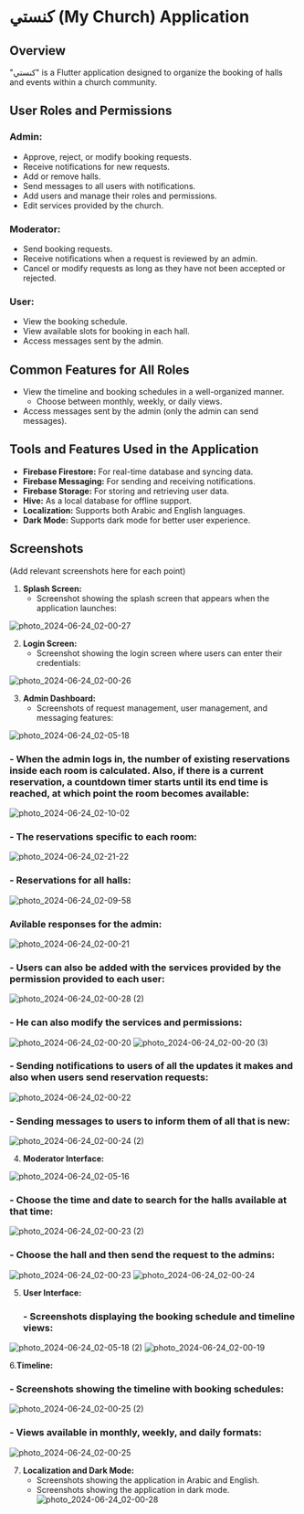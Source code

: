 # كنستي (My Church) Application

## Overview
"كنستي" is a Flutter application designed to organize the booking of halls and events within a church community.

## User Roles and Permissions

### Admin:
- Approve, reject, or modify booking requests.
- Receive notifications for new requests.
- Add or remove halls.
- Send messages to all users with notifications.
- Add users and manage their roles and permissions.
- Edit services provided by the church.

### Moderator:
- Send booking requests.
- Receive notifications when a request is reviewed by an admin.
- Cancel or modify requests as long as they have not been accepted or rejected.

### User:
- View the booking schedule.
- View available slots for booking in each hall.
- Access messages sent by the admin.

## Common Features for All Roles
- View the timeline and booking schedules in a well-organized manner.
  - Choose between monthly, weekly, or daily views.
- Access messages sent by the admin (only the admin can send messages).

## Tools and Features Used in the Application
- **Firebase Firestore:** For real-time database and syncing data.
- **Firebase Messaging:** For sending and receiving notifications.
- **Firebase Storage:** For storing and retrieving user data.
- **Hive:** As a local database for offline support.
- **Localization:** Supports both Arabic and English languages.
- **Dark Mode:** Supports dark mode for better user experience.

## Screenshots
(Add relevant screenshots here for each point)

1. **Splash Screen:**
   - Screenshot showing the splash screen that appears when the application launches:
     
     
![photo_2024-06-24_02-00-27](https://github.com/ramy23149/knisty-app/assets/151165198/c95cfd6f-8ca4-46ef-a8b5-ca3f1aa088d4)

2. **Login Screen:**
   - Screenshot showing the login screen where users can enter their credentials:
  
     
![photo_2024-06-24_02-00-26](https://github.com/ramy23149/knisty-app/assets/151165198/a4f271ab-a688-40c4-8d59-2c74b7261576)

3. **Admin Dashboard:**
   - Screenshots of request management, user management, and messaging features:
  
     
![photo_2024-06-24_02-05-18](https://github.com/ramy23149/knisty-app/assets/151165198/90ab614f-0016-482d-aa14-03cf70a41f57)
### - When the admin logs in, the number of existing reservations inside each room is calculated. Also, if there is a current reservation, a countdown timer starts until its end time is reached, at which point the room becomes available:

![photo_2024-06-24_02-10-02](https://github.com/ramy23149/knisty-app/assets/151165198/d37239a1-e4e1-4b00-a634-17dfcb30911f)
### - The reservations specific to each room:

![photo_2024-06-24_02-21-22](https://github.com/ramy23149/knisty-app/assets/151165198/8b8f44d6-73d9-4f86-a3ca-1f0446f507c4)

### - Reservations for all halls:

![photo_2024-06-24_02-09-58](https://github.com/ramy23149/knisty-app/assets/151165198/cb3d0b16-6ce0-4fdc-8f1f-c29357070336)

### Avilable responses for the admin:

![photo_2024-06-24_02-00-21](https://github.com/ramy23149/knisty-app/assets/151165198/94c11e49-6a43-4474-91cc-2e566ae4d732)

### - Users can also be added with the services provided by the permission provided to each user:

![photo_2024-06-24_02-00-28 (2)](https://github.com/ramy23149/knisty-app/assets/151165198/37ddb8b0-c08e-4b34-9548-b75c95fe1507)

### - He can also modify the services and permissions:

![photo_2024-06-24_02-00-20](https://github.com/ramy23149/knisty-app/assets/151165198/67fc817e-7fd0-4f70-8eb7-90c1c73304bb)
![photo_2024-06-24_02-00-20 (3)](https://github.com/ramy23149/knisty-app/assets/151165198/e39b2e29-a2de-4fb6-b4ad-c8fc9823d6b6)
### - Sending notifications to users of all the updates it makes and also when users send reservation requests:

![photo_2024-06-24_02-00-22](https://github.com/ramy23149/knisty-app/assets/151165198/2c289ea6-fdc1-4121-a2eb-5d34e00bb039)

### - Sending messages to users to inform them of all that is new:

![photo_2024-06-24_02-00-24 (2)](https://github.com/ramy23149/knisty-app/assets/151165198/151c995e-3b8a-4a25-a989-04ffb93cdde2)

4. **Moderator Interface:**
   
   
![photo_2024-06-24_02-05-16](https://github.com/ramy23149/knisty-app/assets/151165198/72ab31bd-a340-46af-aae3-3cf102f1cf18)

 ### - Choose the time and date to search for the halls available at that time:
 
![photo_2024-06-24_02-00-23 (2)](https://github.com/ramy23149/knisty-app/assets/151165198/eba26df5-96dc-4ca1-99d8-34acf0eb8822)

### - Choose the hall and then send the request to the admins:

![photo_2024-06-24_02-00-23](https://github.com/ramy23149/knisty-app/assets/151165198/d928d376-1cba-438c-959e-15a7f2d8ecb4)
![photo_2024-06-24_02-00-24](https://github.com/ramy23149/knisty-app/assets/151165198/6305be95-5efe-47d2-a857-f10ec1aebc2e)

5. **User Interface:**

   ### - Screenshots displaying the booking schedule and timeline views:
   
![photo_2024-06-24_02-05-18 (2)](https://github.com/ramy23149/knisty-app/assets/151165198/2c5ab2d4-9474-400e-9552-39946b4ab6e5)
![photo_2024-06-24_02-00-19](https://github.com/ramy23149/knisty-app/assets/151165198/1f13c275-7aab-4d03-97a2-beb35de0dee3)

6.**Timeline:**
   ### - Screenshots showing the timeline with booking schedules:
   
   ![photo_2024-06-24_02-00-25 (2)](https://github.com/ramy23149/knisty-app/assets/151165198/fba5af19-f273-4710-8646-52d696072e7d)
   
   ### - Views available in monthly, weekly, and daily formats:
   
 ![photo_2024-06-24_02-00-25](https://github.com/ramy23149/knisty-app/assets/151165198/0105f0f0-b595-4f11-b9d7-9dba6e826f96)

7. **Localization and Dark Mode:**
   - Screenshots showing the application in Arabic and English.
   - Screenshots showing the application in dark mode.
![photo_2024-06-24_02-00-28](https://github.com/ramy23149/knisty-app/assets/151165198/11d3fec1-0837-425e-aa69-ba9cd5c28d76)

